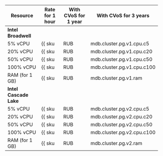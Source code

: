 Resource | Rate for 1 hour | With CVoS for 1 year | With CVoS for 3 years
----- | ----- | ----- | ----- |
**Intel Broadwell** |
5% vCPU | {{ sku|RUB|mdb.cluster.pg.v1.cpu.c5|string }} | − | −
20% vCPU | {{ sku|RUB|mdb.cluster.pg.v1.cpu.c20|string }} | − | −
50% vCPU | {{ sku|RUB|mdb.cluster.pg.v1.cpu.c50|string }} | − | −
100% vCPU | {{ sku|RUB|mdb.cluster.pg.v1.cpu.c100|string }} | − | −
RAM (for 1 GB) | {{ sku|RUB|mdb.cluster.pg.v1.ram|string }} | − | −
**Intel Cascade Lake** |
5% vCPU | {{ sku|RUB|mdb.cluster.pg.v2.cpu.c5|string }} | − | −
20% vCPU | {{ sku|RUB|mdb.cluster.pg.v2.cpu.c20|string }} | − | −
50% vCPU | {{ sku|RUB|mdb.cluster.pg.v2.cpu.c50|string }} | − | −
100% vCPU | {{ sku|RUB|mdb.cluster.pg.v2.cpu.c100|string }} | {{ sku|RUB|v1.commitment.y1.mdb.pg.cpu.c100.v2|string }} ({{ sku|RUB|v1.commitment.y1.mdb.pg.cpu.c100.v2|cud.y1|discount|percent|string }}) | {{ sku|RUB|v1.commitment.y3.mdb.pg.cpu.c100.v2|string }} ({{ sku|RUB|v1.commitment.y3.mdb.pg.cpu.c100.v2|cud.y3|discount|percent|string }})
RAM (for 1 GB) | {{ sku|RUB|mdb.cluster.pg.v2.ram|string }} | {{ sku|RUB|v1.commitment.y1.mdb.pg.ram.v2|string }} ({{ sku|RUB|v1.commitment.y1.mdb.pg.ram.v2|cud.y1|discount|percent|string }}) | {{ sku|RUB|v1.commitment.y3.mdb.pg.ram.v2|string }} ({{ sku|RUB|v1.commitment.y3.mdb.pg.ram.v2|cud.y3|discount|percent|string }})
